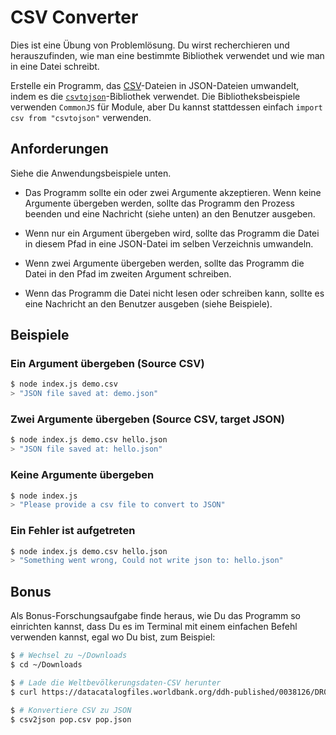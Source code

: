 # CSV Converter

Dies ist eine Übung von Problemlösung. Du wirst recherchieren und herauszufinden, wie man eine bestimmte Bibliothek verwendet und wie man in eine Datei schreibt.

Erstelle ein Programm, das [CSV](https://en.wikipedia.org/wiki/Comma-separated_values)-Dateien in JSON-Dateien umwandelt, indem es die [`csvtojson`](https://www.npmjs.com/package/csvtojson)-Bibliothek verwendet. Die Bibliotheksbeispiele verwenden `CommonJS` für Module, aber Du kannst stattdessen einfach `import csv from "csvtojson"` verwenden.

## Anforderungen

Siehe die Anwendungsbeispiele unten.

- Das Programm sollte ein oder zwei Argumente akzeptieren. Wenn keine Argumente übergeben werden, sollte das Programm den Prozess beenden und eine Nachricht (siehe unten) an den Benutzer ausgeben.

- Wenn nur ein Argument übergeben wird, sollte das Programm die Datei in diesem Pfad in eine JSON-Datei im selben Verzeichnis umwandeln.

- Wenn zwei Argumente übergeben werden, sollte das Programm die Datei in den Pfad im zweiten Argument schreiben.

- Wenn das Programm die Datei nicht lesen oder schreiben kann, sollte es eine Nachricht an den Benutzer ausgeben (siehe Beispiele).

## Beispiele

### Ein Argument übergeben (Source CSV)

```bash
$ node index.js demo.csv
> "JSON file saved at: demo.json"
```

### Zwei Argumente übergeben (Source CSV, target JSON)

```bash
$ node index.js demo.csv hello.json
> "JSON file saved at: hello.json"
```

### Keine Argumente übergeben

```bash
$ node index.js
> "Please provide a csv file to convert to JSON"
```

### Ein Fehler ist aufgetreten

```bash
$ node index.js demo.csv hello.json
> "Something went wrong, Could not write json to: hello.json"
```

## Bonus

Als Bonus-Forschungsaufgabe finde heraus, wie Du das Programm so einrichten kannst, dass Du es im Terminal mit einem einfachen Befehl verwenden kannst, egal wo Du bist, zum Beispiel:

```bash
$ # Wechsel zu ~/Downloads
$ cd ~/Downloads

$ # Lade die Weltbevölkerungsdaten-CSV herunter
$ curl https://datacatalogfiles.worldbank.org/ddh-published/0038126/DR0046428/POP.csv > pop.csv

$ # Konvertiere CSV zu JSON
$ csv2json pop.csv pop.json
```
